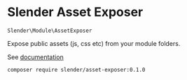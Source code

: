 Slender Asset Exposer
===========================
`Slender\Module\AssetExposer`


Expose public assets (js, css etc) from your module folders.

See [documentation](http://alanpich.github.io/slender)


`composer require slender/asset-exposer:0.1.0`


